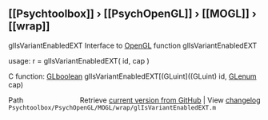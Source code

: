 ## [[Psychtoolbox]] &#8250; [[PsychOpenGL]] &#8250; [[MOGL]] &#8250; [[wrap]]

glIsVariantEnabledEXT  Interface to [OpenGL](OpenGL) function glIsVariantEnabledEXT  
  
usage:  r = glIsVariantEnabledEXT( id, cap )  
  
C function:  [GLboolean](GLboolean) glIsVariantEnabledEXT[(GLuint]((GLuint) id, [GLenum](GLenum) cap)  




<div class="code_header" style="text-align:right;">
  <span style="float:left;">Path&nbsp;&nbsp;</span> <span class="counter">Retrieve <a href=
  "https://raw.github.com/Psychtoolbox-3/Psychtoolbox-3/beta/Psychtoolbox/PsychOpenGL/MOGL/wrap/glIsVariantEnabledEXT.m">current version from GitHub</a> | View <a href=
  "https://github.com/Psychtoolbox-3/Psychtoolbox-3/commits/beta/Psychtoolbox/PsychOpenGL/MOGL/wrap/glIsVariantEnabledEXT.m">changelog</a></span>
</div>
<div class="code">
  <code>Psychtoolbox/PsychOpenGL/MOGL/wrap/glIsVariantEnabledEXT.m</code>
</div>

